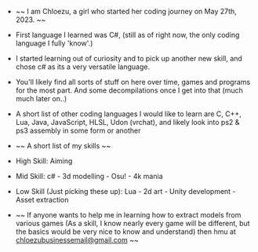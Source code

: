 - ~~ I am Chloezu, a girl who started her coding journey on May 27th, 2023. ~~
-  First language I learned was C#, (still as of right now, the only coding language I fully 'know'.) 
-  I started learning out of curiosity and to pick up another new skill, and chose c# as its a very versatile language. 
-  You'll likely find all sorts of stuff on here over time, games and programs for the most part. And some decompilations once I get into that (much much later on..) 
-  A short list of other coding languages I would like to learn are C, C++, Lua, Java, JavaScript, HLSL, Udon (vrchat), and likely look into ps2 & ps3 assembly in some form or another 




- ~~ A short list of my skills ~~
-  High Skill: Aiming 
-  Mid Skill: c# - 3d modelling - Osu! - 4k mania 
-  Low Skill (Just picking these up): Lua - 2d art - Unity development - Asset extraction





- ~~ If anyone wants to help me in learning how to extract models from various games (As a skill, I know nearly every game will be different, but the basics would be very nice to know and understand) then hmu at chloezubusinessemail@gmail.com ~~



<!---
Chloezu/Chloezu is a ✨ special ✨ repository because its `README.md` (this file) appears on your GitHub profile.
You can click the Preview link to take a look at your changes.
- 👋 Hi, I’m @Chloezu
- 👀 I’m interested in ...
- 🌱 I’m currently learning ...
- 💞️ I’m looking to collaborate on ...
- 📫 How to reach me ...


 Scripts, Console programming, window based programs, game development with unity. That sort of stuff. 
I am currently doing game development and some basic program creation as I a

--->

